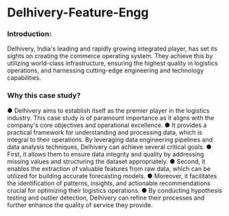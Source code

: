 # Delhivery-Feature-Engg

### Introduction:
Delhivery, India's leading and rapidly growing integrated player, has set its sights on creating
the commerce operating system.
They achieve this by utilizing world-class infrastructure, ensuring the highest quality in
logistics operations, and harnessing cutting-edge engineering and technology capabilities.

### Why this case study?

● Delhivery aims to establish itself as the premier player in the logistics industry. This
case study is of paramount importance as it aligns with the company's core objectives
and operational excellence.
● It provides a practical framework for understanding and processing data, which is
integral to their operations. By leveraging data engineering pipelines and data analysis
techniques, Delhivery can achieve several critical goals.
● First, it allows them to ensure data integrity and quality by addressing missing values
and structuring the dataset appropriately.
● Second, it enables the extraction of valuable features from raw data, which can be
utilized for building accurate forecasting models.
● Moreover, it facilitates the identification of patterns, insights, and actionable
recommendations crucial for optimizing their logistics operations.
● By conducting hypothesis testing and outlier detection, Delhivery can refine their
processes and further enhance the quality of service they provide.
